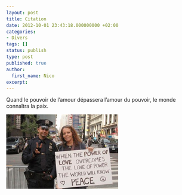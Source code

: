 ```yaml
---
layout: post
title: Citation
date: 2012-10-01 23:43:18.000000000 +02:00
categories:
- Divers
tags: []
status: publish
type: post
published: true
author:
  first_name: Nico
excerpt:
---
```


<p style="text-align: center;">

Quand le pouvoir de l’amour dépassera l’amour du pouvoir, le monde connaîtra la paix.

<a href="/assets/power_of_love.jpg">
<img class="size-medium wp-image-1287 aligncenter" title="power_of_love" src="/assets/power_of_love-300x199.jpg" alt="" width="300" height="199" />
</a>

</p>
